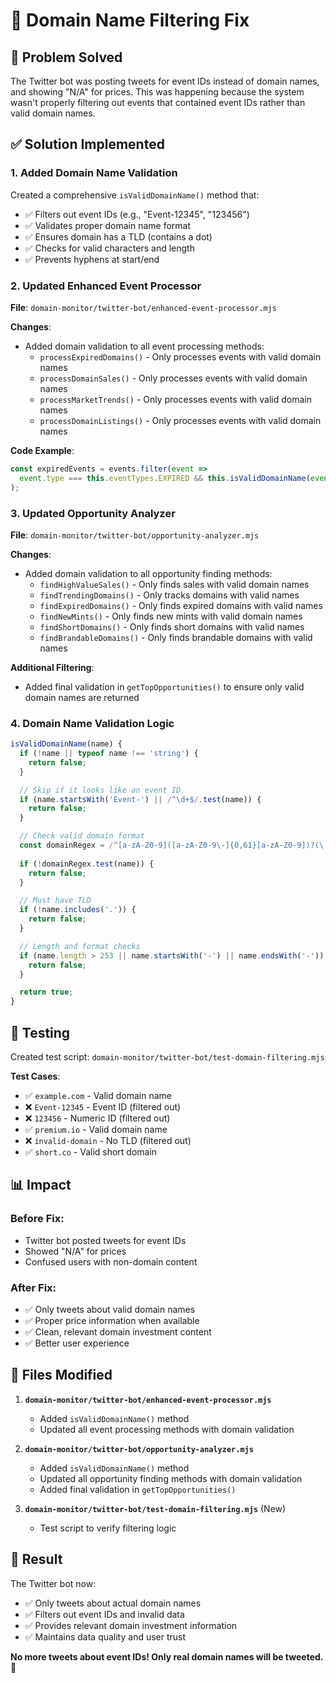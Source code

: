 # 🔧 Domain Name Filtering Fix

## 🎯 **Problem Solved**

The Twitter bot was posting tweets for event IDs instead of domain names, and showing "N/A" for prices. This was happening because the system wasn't properly filtering out events that contained event IDs rather than valid domain names.

## ✅ **Solution Implemented**

### **1. Added Domain Name Validation**

Created a comprehensive `isValidDomainName()` method that:
- ✅ Filters out event IDs (e.g., "Event-12345", "123456")
- ✅ Validates proper domain name format
- ✅ Ensures domain has a TLD (contains a dot)
- ✅ Checks for valid characters and length
- ✅ Prevents hyphens at start/end

### **2. Updated Enhanced Event Processor**

**File**: `domain-monitor/twitter-bot/enhanced-event-processor.mjs`

**Changes**:
- Added domain validation to all event processing methods:
  - `processExpiredDomains()` - Only processes events with valid domain names
  - `processDomainSales()` - Only processes events with valid domain names
  - `processMarketTrends()` - Only processes events with valid domain names
  - `processDomainListings()` - Only processes events with valid domain names

**Code Example**:
```javascript
const expiredEvents = events.filter(event => 
  event.type === this.eventTypes.EXPIRED && this.isValidDomainName(event.name)
);
```

### **3. Updated Opportunity Analyzer**

**File**: `domain-monitor/twitter-bot/opportunity-analyzer.mjs`

**Changes**:
- Added domain validation to all opportunity finding methods:
  - `findHighValueSales()` - Only finds sales with valid domain names
  - `findTrendingDomains()` - Only tracks domains with valid names
  - `findExpiredDomains()` - Only finds expired domains with valid names
  - `findNewMints()` - Only finds new mints with valid domain names
  - `findShortDomains()` - Only finds short domains with valid names
  - `findBrandableDomains()` - Only finds brandable domains with valid names

**Additional Filtering**:
- Added final validation in `getTopOpportunities()` to ensure only valid domain names are returned

### **4. Domain Name Validation Logic**

```javascript
isValidDomainName(name) {
  if (!name || typeof name !== 'string') {
    return false;
  }

  // Skip if it looks like an event ID
  if (name.startsWith('Event-') || /^\d+$/.test(name)) {
    return false;
  }

  // Check valid domain format
  const domainRegex = /^[a-zA-Z0-9]([a-zA-Z0-9\-]{0,61}[a-zA-Z0-9])?(\.[a-zA-Z0-9]([a-zA-Z0-9\-]{0,61}[a-zA-Z0-9])?)*$/;
  
  if (!domainRegex.test(name)) {
    return false;
  }

  // Must have TLD
  if (!name.includes('.')) {
    return false;
  }

  // Length and format checks
  if (name.length > 253 || name.startsWith('-') || name.endsWith('-')) {
    return false;
  }

  return true;
}
```

## 🧪 **Testing**

Created test script: `domain-monitor/twitter-bot/test-domain-filtering.mjs`

**Test Cases**:
- ✅ `example.com` - Valid domain name
- ❌ `Event-12345` - Event ID (filtered out)
- ❌ `123456` - Numeric ID (filtered out)
- ✅ `premium.io` - Valid domain name
- ❌ `invalid-domain` - No TLD (filtered out)
- ✅ `short.co` - Valid short domain

## 📊 **Impact**

### **Before Fix**:
- Twitter bot posted tweets for event IDs
- Showed "N/A" for prices
- Confused users with non-domain content

### **After Fix**:
- ✅ Only tweets about valid domain names
- ✅ Proper price information when available
- ✅ Clean, relevant domain investment content
- ✅ Better user experience

## 🔄 **Files Modified**

1. **`domain-monitor/twitter-bot/enhanced-event-processor.mjs`**
   - Added `isValidDomainName()` method
   - Updated all event processing methods with domain validation

2. **`domain-monitor/twitter-bot/opportunity-analyzer.mjs`**
   - Added `isValidDomainName()` method
   - Updated all opportunity finding methods with domain validation
   - Added final validation in `getTopOpportunities()`

3. **`domain-monitor/twitter-bot/test-domain-filtering.mjs`** (New)
   - Test script to verify filtering logic

## 🎉 **Result**

The Twitter bot now:
- ✅ Only tweets about actual domain names
- ✅ Filters out event IDs and invalid data
- ✅ Provides relevant domain investment information
- ✅ Maintains data quality and user trust

**No more tweets about event IDs! Only real domain names will be tweeted.** 🎯
